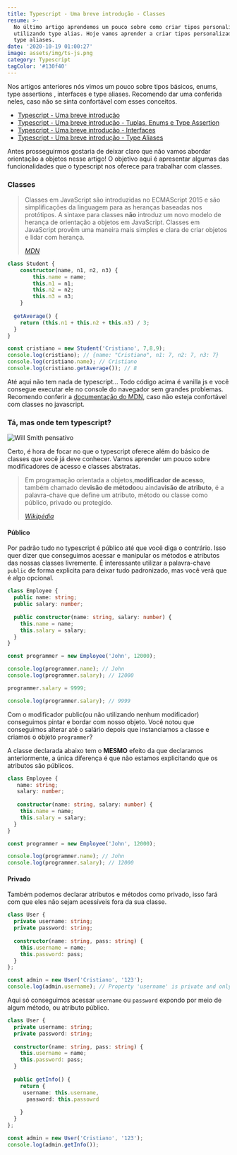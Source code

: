 ```yaml
---
title: Typescript - Uma breve introdução - Classes
resume: >-
  No último artigo aprendemos um pouco sobre como criar tipos personalizados
  utilizando type alias. Hoje vamos aprender a criar tipos personalizados usando
  type aliases.
date: '2020-10-19 01:00:27'
image: assets/img/ts-js.png
category: Typescript
tagColor: '#130f40'
---
```

Nos artigos anteriores nós vimos um pouco sobre tipos básicos, enums, type assertions , interfaces e type aliases. Recomendo dar uma conferida neles, caso não se sinta confortável com esses conceitos.

* [Typescript - Uma breve introdução](https://www.crisgon.dev/typescript-uma-breve-introdu%C3%A7%C3%A3o/)
* [Typescript - Uma breve introdução - Tuplas, Enums e Type Assertion](https://www.crisgon.dev/typescript-uma-breve-introdu%C3%A7%C3%A3o-parte-2/)
* [Typescript - Uma breve introdução - Interfaces](https://www.crisgon.dev/typescript-uma-breve-introdu%C3%A7%C3%A3o-interfaces/)
* [Typescript - Uma breve introdução - Type Aliases](https://www.crisgon.dev/typescript-uma-breve-introdu%C3%A7%C3%A3o-type-aliases/)

Antes prosseguirmos gostaria de deixar claro que não vamos abordar orientação a objetos nesse artigo! O objetivo aqui é  apresentar algumas das funcionalidades que o typescript nos oferece para trabalhar com classes.

### Classes

> Classes em JavaScript são introduzidas no ECMAScript 2015 e são simplificações da linguagem para as heranças baseadas nos protótipos. A sintaxe para classes **não** introduz um novo modelo de herança de orientação a objetos em JavaScript. Classes em JavaScript provêm uma maneira mais simples e clara de criar objetos e lidar com herança.
>
> *[MDN](https://developer.mozilla.org/pt-BR/docs/Web/JavaScript/Reference/Classes)*

```typescript
class Student {
    constructor(name, n1, n2, n3) {
        this.name = name;
        this.n1 = n1;
        this.n2 = n2;
        this.n3 = n3;
    }
  
  getAverage() {
    return (this.n1 + this.n2 + this.n3) / 3;
  }
}

const cristiano = new Student('Cristiano', 7,8,9);
console.log(cristiano); // {name: "Cristiano", n1: 7, n2: 7, n3: 7}
console.log(cristiano.name); // Cristiano
console.log(cristiano.getAverage()); // 8
```

Até aqui não tem nada de typescript... Todo código acima é vanilla js e você consegue executar ele no console do navegador sem grandes problemas. Recomendo conferir a [documentação do MDN](https://developer.mozilla.org/pt-BR/docs/Web/JavaScript/Reference/Classes), caso não esteja confortável com classes no javascript.

### Tá, mas onde tem typescript?

![Will Smith pensativo](https://media1.tenor.com/images/8ba280cf79c3a988bfb7cce7258e39d6/tenor.gif?itemid=4813460)

Certo, é hora de focar no que o typescript oferece além do básico de classes que você já deve conhecer.  Vamos aprender um pouco sobre modificadores de acesso e classes abstratas. 

> Em programação orientada a objetos,**modificador de acesso**, também chamado de**visão de método**ou ainda**visão de atributo**, é a palavra-chave que define um atributo, método ou classe como público, privado ou protegido.
>
> *[Wikipédia](https://pt.wikipedia.org/wiki/Modificador_de_acesso)*

#### Público

Por padrão tudo no typescript é público até que você diga o contrário. Isso quer dizer que conseguimos acessar e manipular os métodos e atributos das nossas classes livremente. É interessante utilizar a palavra-chave `public` de forma explicita para deixar tudo padronizado, mas você verá que é algo opcional.

```typescript
class Employee {
  public name: string;
  public salary: number;
  
  public constructor(name: string, salary: number) {
    this.name = name;
    this.salary = salary;
  }
}

const programmer = new Employee('John', 12000);

console.log(programmer.name); // John
console.log(programmer.salary); // 12000

programmer.salary = 9999;

console.log(programmer.salary); // 9999
```

Com o modificador public(ou não utilizando nenhum modificador) conseguimos pintar e bordar com nosso objeto. Você notou que conseguimos alterar até o salário depois que instanciamos a classe e criamos o objeto `programmer`?

A classe declarada abaixo tem o **MESMO** efeito da que declaramos anteriormente, a única diferença é que não estamos explicitando que os atributos são públicos.

```typescript
class Employee {
   name: string;
   salary: number;
  
   constructor(name: string, salary: number) {
    this.name = name;
    this.salary = salary;
  }
}

const programmer = new Employee('John', 12000);

console.log(programmer.name); // John
console.log(programmer.salary); // 12000
```

#### Privado

Também podemos declarar atributos e métodos como privado, isso fará com que eles não sejam acessíveis fora da sua classe.

```typescript
class User {
  private username: string;
  private password: string;
  
  constructor(name: string, pass: string) {
    this.username = name;
    this.password: pass;
  }
};

const admin = new User('Cristiano', '123');
console.log(admin.username); // Property 'username' is private and only accessible within class 'User'.
```

Aqui só conseguimos acessar `username` ou `password` expondo por meio de algum método, ou atributo público.

```typescript
class User {
  private username: string;
  private password: string;
  
  constructor(name: string, pass: string) {
    this.username = name;
    this.password: pass;
  }
  
  public getInfo() {
    return {
     username: this.username,
      password: this.passowrd
      
    }
  }
};

const admin = new User('Cristiano', '123');
console.log(admin.getInfo());

```
